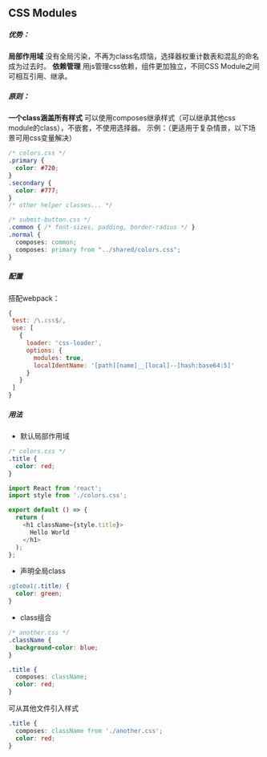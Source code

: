 ## CSS Modules
##### 优势：
**局部作用域**
没有全局污染，不再为class名烦恼，选择器权重计数表和混乱的命名成为过去时。
**依赖管理**
用js管理css依赖，组件更加独立，不同CSS Module之间可相互引用、继承。

##### 原则：
**一个class涵盖所有样式**
可以使用composes继承样式（可以继承其他css module的class），不嵌套，不使用选择器。
示例：（更适用于复杂情景，以下场景可用css变量解决）
```css
/* colors.css */
.primary {
  color: #720;
}
.secondary {
  color: #777;
}
/* other helper classes... */

/* submit-button.css */
.common { /* font-sizes, padding, border-radius */ }
.normal {
  composes: common;
  composes: primary from "../shared/colors.css";
}
```

##### 配置
搭配webpack：
```javascript
{
 test: /\.css$/,
 use: [
   {
     loader: 'css-loader',
     options: {
       modules: true,
       localIdentName: '[path][name]__[local]--[hash:base64:5]'
     }
   }
 ]
}
```

##### 用法
- 默认局部作用域

```css
/* colors.css */
.title {
  color: red;
}
```
```javascript
import React from 'react';
import style from './colors.css';

export default () => {
  return (
    <h1 className={style.title}>
      Hello World
    </h1>
  );
};
```
- 声明全局class

```css
:global(.title) {
  color: green;
}
```
- class组合

```css
/* another.css */
.className {
  background-color: blue;
}

.title {
  composes: className;
  color: red;
}
```
可从其他文件引入样式
```css
.title {
  composes: className from './another.css';
  color: red;
}
```
